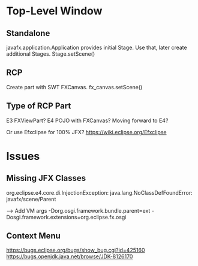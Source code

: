Top-Level Window
================

Standalone
----------
javafx.application.Application provides initial Stage.
Use that, later create additional Stages.
Stage.setScene()

RCP
---
Create part with SWT FXCanvas.
fx_canvas.setScene()


Type of RCP Part
----------------
E3 FXViewPart?
E4 POJO with FXCanvas? Moving forward to E4?


Or use Efxclipse for 100% JFX?
https://wiki.eclipse.org/Efxclipse

Issues
======

Missing JFX Classes
-------------------
org.eclipse.e4.core.di.InjectionException: java.lang.NoClassDefFoundError: javafx/scene/Parent

--> Add VM args -Dorg.osgi.framework.bundle.parent=ext -Dosgi.framework.extensions=org.eclipse.fx.osgi


Context Menu
------------
https://bugs.eclipse.org/bugs/show_bug.cgi?id=425160
https://bugs.openjdk.java.net/browse/JDK-8126170
